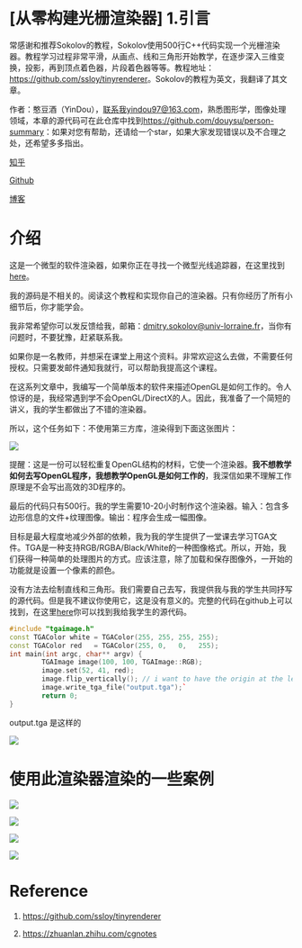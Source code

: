 # [从零构建光栅渲染器] 1.引言

常感谢和推荐Sokolov的教程，Sokolov使用500行C++代码实现一个光栅渲染器。教程学习过程非常平滑，从画点、线和三角形开始教学，在逐步深入三维变换，投影，再到顶点着色器，片段着色器等等。教程地址：<https://github.com/ssloy/tinyrenderer>。Sokolov的教程为英文，我翻译了其文章。

作者：憨豆酒（YinDou），联系我yindou97@163.com，熟悉图形学，图像处理领域，本章的源代码可在此仓库中找到<https://github.com/douysu/person-summary>：如果对您有帮助，还请给一个star，如果大家发现错误以及不合理之处，还希望多多指出。

[知乎](https://zhuanlan.zhihu.com/c_1218472587279433728)

[Github](https://github.com/douysu)

[博客](https://blog.csdn.net/ModestBean)

# 介绍

这是一个微型的软件渲染器，如果你正在寻找一个微型光线追踪器，在这里找到[here](https://github.com/ssloy/tinyraytracer)。

我的源码是不相关的。阅读这个教程和实现你自己的渲染器。只有你经历了所有小细节后，你才能学会。

我非常希望你可以发反馈给我，邮箱：dmitry.sokolov@univ-lorraine.fr，当你有问题时，不要犹豫，赶紧联系我。

如果你是一名教师，并想采在课堂上用这个资料。非常欢迎这么去做，不需要任何授权。只需要发邮件通知我就行，可以帮助我提高这个课程。

在这系列文章中，我编写一个简单版本的软件来描述OpenGL是如何工作的。令人惊讶的是，我经常遇到学不会OpenGL/DirectX的人。因此，我准备了一个简短的讲义，我的学生都做出了不错的渲染器。

所以，这个任务如下：不使用第三方库，渲染得到下面这张图片：

![](https://raw.githubusercontent.com/ssloy/tinyrenderer/gh-pages/img/00-home/africanhead.png)

提醒：这是一份可以轻松重复OpenGL结构的材料，它使一个渲染器。**我不想教学如何去写OpenGL程序，我想教学OpenGL是如何工作的**，我深信如果不理解工作原理是不会写出高效的3D程序的。

最后的代码只有500行。我的学生需要10-20小时制作这个渲染器。输入：包含多边形信息的文件+纹理图像。输出：程序会生成一幅图像。

目标是最大程度地减少外部的依赖，我为我的学生提供了一堂课去学习TGA文件。TGA是一种支持RGB/RGBA/Black/White的一种图像格式。所以，开始，我们获得一种简单的处理图片的方式。应该注意，除了加载和保存图像外，一开始的功能就是设置一个像素的颜色。

没有方法去绘制直线和三角形。我们需要自己去写，我提供我与我的学生共同抒写的源代码。但是我不建议你使用它，这是没有意义的。完整的代码在github上可以找到，在这里[here](https://github.com/ssloy/tinyrenderer/tree/909fe20934ba5334144d2c748805690a1fa4c89f)你可以找到我给我学生的源代码。

```C++
#include "tgaimage.h"
const TGAColor white = TGAColor(255, 255, 255, 255);
const TGAColor red   = TGAColor(255, 0,   0,   255);
int main(int argc, char** argv) {
        TGAImage image(100, 100, TGAImage::RGB);
        image.set(52, 41, red);
        image.flip_vertically(); // i want to have the origin at the left bottom corner of the image
        image.write_tga_file("output.tga");`
        return 0;
}
```

output.tga 是这样的

![](https://raw.githubusercontent.com/ssloy/tinyrenderer/gh-pages/img/00-home/reddot.png)

# 使用此渲染器渲染的一些案例

![](https://raw.githubusercontent.com/ssloy/tinyrenderer/gh-pages/img/00-home/demon.png)

![](https://raw.githubusercontent.com/ssloy/tinyrenderer/gh-pages/img/00-home/diablo-glow.png)

![](https://raw.githubusercontent.com/ssloy/tinyrenderer/gh-pages/img/00-home/boggie.png) 

![](https://raw.githubusercontent.com/ssloy/tinyrenderer/gh-pages/img/00-home/diablo-ssao.png)


# Reference

1. https://github.com/ssloy/tinyrenderer

2. https://zhuanlan.zhihu.com/cgnotes
